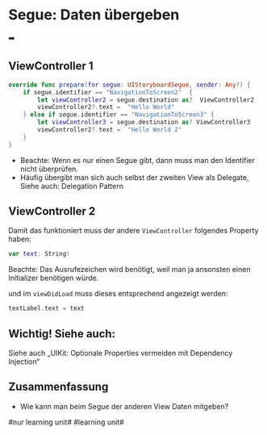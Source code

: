 # Segue: Daten übergeben
➡️

## ViewController 1
```swift
override func prepare(for segue: UIStoryboardSegue, sender: Any?) {
	if segue.identifier == "NavigationToScreen2"  {
		let viewController2 = segue.destination as?  ViewController2
		viewController2?.text =  "Hello World"
	} else if segue.identifier == "NavigationToScreen3" {
		let viewController3 = segue.destination as? ViewController3
		viewController2?.text =  "Hello World 2"
	}
}
```

- Beachte: Wenn es nur einen Segue gibt, dann muss man den Identifier nicht überprüfen.
- Häufig übergibt man sich auch selbst der zweiten View als Delegate, Siehe auch: Delegation Pattern

## ViewController 2

Damit das funktioniert muss der andere `ViewController` folgendes Property haben:

```swift
var text: String!
```

Beachte: Das Ausrufezeichen wird benötigt, weil man ja ansonsten einen Initializer benötigen würde.

und im `viewDidLoad` muss dieses entsprechend angezeigt werden:

```swift
textLabel.text = text
```

## Wichtig! Siehe auch:

Siehe auch „UIKit: Optionale Properties vermeiden mit Dependency Injection“


## Zusammenfassung
- Wie kann man beim Segue der anderen View Daten mitgeben?


#nur learning unit# #learning unit#
